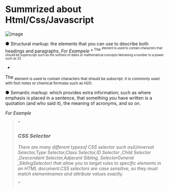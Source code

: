 
# Summrized about Html/Css/Javascript


![image](https://ichef.bbci.co.uk/images/ic/832x468/p02lv1l7.jpg)


● Structural markup: the elements that you can use to
describe both headings and paragraphs.
*For Exampele*
*<sup>
The <sup> element is used to contain characters that should be superscript such as the suffixes of dates or mathematical concepts likeraising a number to a power such
as 22
  
* <sub>
The <sub> element is used to contain characters that should be subscript. It is commonly used with foot notes or chemical formulas such as H20.





● Semantic markup: which provides extra information; such as where emphasis is placed in a sentence, that something you have written is a quotation (and who said it), the meaning of acronyms, and so on.


*For Example*
<stong> <em> <blockquote> <q> <abbr> <cite> <dfn>
  
 ### CSS Selector
 
 There are many different typesof CSS selector such as(Universal Selector,Type Selector,Class Selector,ID Selector ,Child Selector ,Descendant Selector,Adjacent Sibling, SelectorGeneral ,SiblingSelector) that allow you to target rules to specific elements in an HTML document.CSS selectors are case sensitive,
so they must match elementnames and attribute values exactly.













